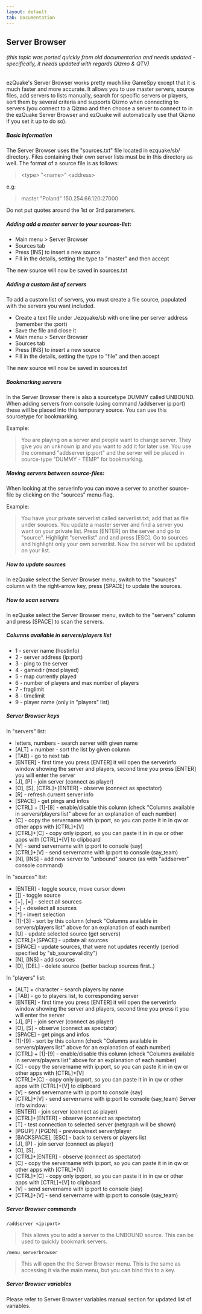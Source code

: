 ```yaml
---
layout: default
tab: Documentation
---
```


## Server Browser

###### (this topic was ported quickly from old documentation and needs updated - specifically, it needs updated with regards Qizmo & QTV)

ezQuake's Server Browser works pretty much like GameSpy except that it is much
faster and more accurate. It allows you to use master servers, source files,
add servers to lists manually, search for specific servers or players, sort
them by several criteria and supports Qizmo when connecting to servers (you
connect to a Qizmo and then choose a server to connect to in the ezQuake Server
Browser and ezQuake will automatically use that Qizmo if you set it up to do so).

##### Basic Information

The Server Browser uses the "sources.txt" file located in ezquake/sb/ directory.
Files containing their own server lists must be in this directory as well. The
format of a source file is as follows:

> \<type\> "\<name\>" \<address\>

e.g:
> master "Poland" 150.254.66.120:27000

Do not put quotes around the 1st or 3rd parameters.

##### Adding add a master server to your sources-list:

- Main menu \> Server Browser
- Sources tab
- Press [INS] to insert a new source
- Fill in the details, setting the type to "master" and then accept

The new source will now be saved in sources.txt

##### Adding a custom list of servers

To add a custom list of servers, you must create a file source, populated with the servers you want included.

- Create a text file under ./ezquake/sb with one line per server address (remember the :port)
- Save the file and close it
- Main menu \> Server Browser
- Sources tab
- Press [INS] to insert a new source
- Fill in the details, setting the type to "file" and then accept

The new source will now be saved in sources.txt

##### Bookmarking servers

In the Server Browser there is also a sourcetype DUMMY called UNBOUND. When
adding servers from console (using command /addserver ip:port) these will be
placed into this temporary source. You can use this sourcetype for bookmarking.

Example:

> You are playing on a server and people want to change server. They give you an
unknown ip and you want to add it for later use. You use the command "addserver
ip:port" and the server will be placed in source-type "DUMMY - TEMP" for
bookmarking.

##### Moving servers between source-files:

When looking at the serverinfo you can move a server to another source-file by
clicking on the "sources" menu-flag.

Example:

> You have your private serverlist called serverlist.txt, add that as file under
sources. You update a master server and find a server you want on your private
list. Press [ENTER] on the server and go to "source". Highlight "serverlist" and
and press [ESC]. Go to sources and highlight only your own serverlist. Now the
server will be updated on your list.

##### How to update sources

In ezQuake select the Server Browser menu, switch to the "sources" column with the
right-arrow key, press [SPACE] to update the sources.

##### How to scan servers

In ezQuake select the Server Browser menu, switch to the "servers" column and
press [SPACE] to scan the servers.

##### Columns available in servers/players list

- 1 - server name (hostinfo)
- 2 - server address (ip:port)
- 3 - ping to the server
- 4 - gamedir (mod played)
- 5 - map currently played
- 6 - number of players and max number of players
- 7 - fraglimit
- 8 - timelimit
- 9 - player name (only in "players" list)
 
##### Server Browser keys

In "servers" list:

- letters, numbers - search server with given name
- [ALT] + number - sort the list by given column
- [TAB] - go to next tab
- [ENTER] - first time you press [ENTER] it will open the serverinfo
window showing the server and players, second time you
press [ENTER] you will enter the server
- [J], [P] - join server (connect as player)
- [O], [S], [CTRL]+[ENTER] - observe (connect as spectator)
- [R] - refresh current server info
- [SPACE] - get pings and infos
- [CTRL] + [1]-[8] - enable/disable this column (check "Columns available in
servers/players list" above for an explanation of each
number)
- [C] - copy the servername with ip:port, so you can paste it in
in qw or other apps with [CTRL]+[V]
- [CTRL]+[C] - copy only ip:port, so you can paste it in in qw or other
apps with [CTRL]+[V] to clipboard
- [V] - send servername with ip:port to console (say)
- [CTRL]+[V] - send servername with ip:port to console (say_team)
- [N], [INS] - add new server to "unbound" source (as with "addserver"
console command)

In "sources" list:

- [ENTER] - toggle source, move cursor down
- []] - toggle source
- [+], [=] - select all sources
- [-] - deselect all sources
- [*] - invert selection
- [1]-[3] - sort by this column (check "Columns available in
servers/players list" above for an explanation of each
number)
- [U] - update selected source (get servers)
- [CTRL]+[SPACE] - update all sources
- [SPACE] - update sources, that were not updates recently (period
specified by "sb_sourcevalidity")
- [N], [INS] - add sources
- [D], [DEL] - delete source (better backup sources first..)

In "players" list:
- [ALT] + character - search players by name
- [TAB] - go to players list, to corresponding server
- [ENTER] - first time you press [ENTER] it will open the serverinfo
window showing the server and players, second time you
press it you will enter the server
- [J], [P] - join server (connect as player)
- [O], [S] - observe (connect as spectator)
- [SPACE] - get pings and infos
- [1]-[9] - sort by this column (check "Columns available in
servers/players list" above for an explanation of each
number)
- [CTRL] + [1]-[9] - enable/disable this column (check "Columns available in
servers/players list" above for an explanation of each
number)
- [C] - copy the servername with ip:port, so you can paste it in in
qw or other apps with [CTRL]+[V]
- [CTRL]+[C] - copy only ip:port, so you can paste it in in qw or other
apps with [CTRL]+[V] to clipboard
- [V] - send servername with ip:port to console (say)
- [CTRL]+[V] - send servername with ip:port to console (say_team)
Server info window:
- [ENTER] - join server (connect as player)
- [CTRL]+[ENTER] - observe (connect as spectator)
- [T] - test connection to selected server (netgraph will be shown)
- [PGUP] / [PGDN] - previous/next server/player
- [BACKSPACE], [ESC] - back to servers or players list
- [J], [P] - join server (connect as player)
- [O], [S],
- [CTRL]+[ENTER] - observe (connect as spectator)
- [C] - copy the servername with ip:port, so you can paste it in in
qw or other apps with [CTRL]+[V]
- [CTRL]+[C] - copy only ip:port, so you can paste it in in qw or other
apps with [CTRL]+[V] to clipboard
- [V] - send servername with ip:port to console (say)
- [CTRL]+[V] - send servername with ip:port to console (say_team)

##### Server Browser commands

`/addserver <ip:port>`
> This allows you to add a server to the UNBOUND source. This can be used to
quickly bookmark servers.

`/menu_serverbrowser`
> This will open the the Server Browser menu. This is the same as accessing it
via the main menu, but you can bind this to a key.

##### Server Browser variables

Please refer to Server Browser variables manual section for updated list of variables.
